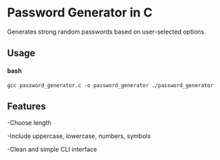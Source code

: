 # Password Generator in C

Generates strong random passwords based on user-selected options.

## Usage

#### bash
`gcc password_generator.c -o password_generator
./password_generator`


## Features

-Choose length

-Include uppercase, lowercase, numbers, symbols

-Clean and simple CLI interface

